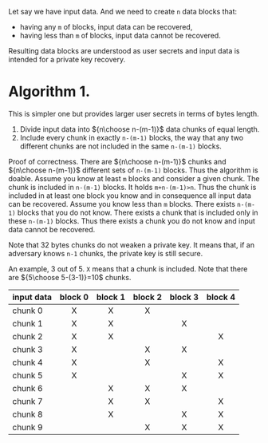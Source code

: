 Let say we have input data. And we need to create `n` data blocks that:
- having any `m` of blocks, input data can be recovered,
- having less than `m` of blocks, input data cannot be recovered.

Resulting data blocks are understood as user secrets and input data is intended for a private key recovery.

# Algorithm 1.

This is simpler one but provides larger user secrets in terms of bytes length.

1. Divide input data into ${n\choose n-(m-1)}$ data chunks of equal length.
2. Include every chunk in exactly `n-(m-1)` blocks, the way that any two different chunks are not included in the same `n-(m-1)` blocks.

Proof of correctness. 
There are ${n\choose n-(m-1)}$ chunks and ${n\choose n-(m-1)}$ different sets of `n-(m-1)` blocks.
Thus the algorithm is doable.
Assume you know at least `m` blocks and consider a given chunk. 
The chunk is included in `n-(m-1)` blocks. It holds `m+n-(m-1)>n`.
Thus the chunk is included in at least one block you know and in consequence all input data can be recovered.
Assume you know less than `m` blocks. 
There exists `n-(m-1)` blocks that you do not know. 
There exists a chunk that is included only in these `n-(m-1)` blocks.
Thus there exists a chunk you do not know and input data cannot be recovered.

Note that 32 bytes chunks do not weaken a private key. It means that, if an adversary knows `n-1` chunks, the private key is still secure.

An example, 3 out of 5. `X` means that a chunk is included. Note that there are ${5\choose 5-(3-1)}=10$ chunks.

| input data | block 0 | block 1 | block 2 | block 3 | block 4 |
|---|:---:|:---:|:---:|:---:|:---:|
| chunk 0 | X | X | X |   |   |
| chunk 1 | X | X |   | X |   |
| chunk 2 | X | X |   |   | X |
| chunk 3 | X |   | X | X |   |
| chunk 4 | X |   | X |   | X |
| chunk 5 | X |   |   | X | X |
| chunk 6 |   | X | X | X |   |
| chunk 7 |   | X | X |   | X |
| chunk 8 |   | X |   | X | X |
| chunk 9 |   |   | X | X | X |




